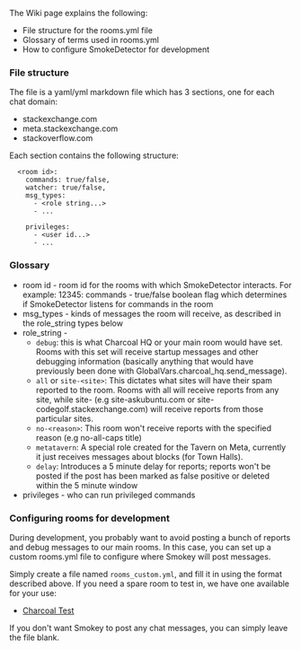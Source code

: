 The Wiki page explains the following:
- File structure for the rooms.yml file
- Glossary of terms used in rooms.yml
- How to configure SmokeDetector for development

### File structure

The file is a yaml/yml markdown file which has 3 sections, one for each chat domain:
* stackexchange.com
* meta.stackexchange.com
* stackoverflow.com

Each section contains the following structure:

```<chat host>:
  <room id>:
    commands: true/false,
    watcher: true/false,
    msg_types:
      - <role string...>
      - ...

    privileges: 
      - <user id...>
      - ...
```
### Glossary

- room id - room id for the rooms with which SmokeDetector interacts. For example: 12345:
commands - true/false boolean flag which determines if SmokeDetector listens for commands in the room
- msg_types - kinds of messages the room will receive, as described in the role_string types below
- role_string - 
   * `debug`: this is what Charcoal HQ or your main room would have set. Rooms with this set will receive startup messages and other debugging information (basically anything that would have previously been done with GlobalVars.charcoal_hq.send_message).
   * `all` or `site-<site>`: This dictates what sites will have their spam reported to the room. Rooms with all will receive reports from any site, while site-<site> (e.g site-askubuntu.com or site-codegolf.stackexchange.com) will receive reports from those particular sites.
  * `no-<reason>`: This room won't receive reports with the specified reason (e.g no-all-caps title)
  * `metatavern`: A special role created for the Tavern on Meta, currently it just receives messages about blocks (for Town Halls).
  * `delay`: Introduces a 5 minute delay for reports; reports won't be posted if the post has been marked as false positive or deleted within the 5 minute window
- privileges - who can run privileged commands

### Configuring rooms for development

During development, you probably want to avoid posting a bunch of reports and debug messages to our main rooms. In this case, you can set up a custom rooms.yml file to configure where Smokey will post messages. 

Simply create a file named `rooms_custom.yml`, and fill it in using the format described above. If you need a spare room to test in, we have one available for your use:

 - [Charcoal Test](https://chat.stackexchange.com/rooms/65945/charcoal-test)


If you don't want Smokey to post any chat messages, you can simply leave the file blank.
